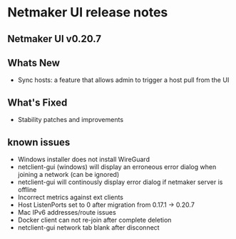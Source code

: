 # Netmaker UI release notes

## Netmaker UI v0.20.7

## Whats New
- Sync hosts: a feature that allows admin to trigger a host pull from the UI

## What's Fixed
- Stability patches and improvements

## known issues
- Windows installer does not install WireGuard
- netclient-gui (windows) will display an erroneous error dialog when joining a network (can be ignored)
- netclient-gui will continously display error dialog if netmaker server is offline
- Incorrect metrics against ext clients
- Host ListenPorts set to 0 after migration from 0.17.1 -> 0.20.7
- Mac IPv6 addresses/route issues
- Docker client can not re-join after complete deletion
- netclient-gui network tab blank after disconnect
